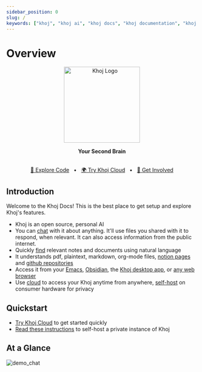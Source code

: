 ```yaml
---
sidebar_position: 0
slug: /
keywords: ["khoj", "khoj ai", "khoj docs", "khoj documentation", "khoj features", "khoj overview", "khoj quickstart", "khoj chat", "khoj search", "khoj cloud", "khoj self-host", "khoj setup", "open source ai", "local llm", "ai copilot", "second brain", "personal ai", "ai search engine"]
---
```


# Overview

<p align="center"><img src="/img/khoj-logo-sideways-500.png" width="200" alt="Khoj Logo"></img></p>

<div align="center">
  <b>Your Second Brain</b>
</div>

<br />
<div align="center">

  [📜 Explore Code](https://github.com/khoj-ai/khoj)
  <span>&nbsp;&nbsp;•&nbsp;&nbsp;</span>
  [🌍 Try Khoj Cloud](https://khoj.dev)
  <span>&nbsp;&nbsp;•&nbsp;&nbsp;</span>
  [💬 Get Involved](https://discord.gg/BDgyabRM6e)

</div>

## Introduction
Welcome to the Khoj Docs! This is the best place to get setup and explore Khoj's features.

- Khoj is an open source, personal AI
- You can [chat](/features/chat) with it about anything. It'll use files you shared with it to respond, when relevant. It can also access information from the public internet.
- Quickly [find](/features/search) relevant notes and documents using natural language
- It understands pdf, plaintext, markdown, org-mode files, [notion pages](/data-sources/notion_integration) and [github repositories](/data-sources/github_integration)
- Access it from your [Emacs](/clients/emacs), [Obsidian](/clients/obsidian), the [Khoj desktop app](/clients/desktop), or [any web browser](/clients/web)
- Use [cloud](https://app.khoj.dev/login) to access your Khoj anytime from anywhere, [self-host](/get-started/setup) on consumer hardware for privacy

## Quickstart
- [Try Khoj Cloud](https://app.khoj.dev) to get started quickly
- [Read these instructions](/get-started/setup) to self-host a private instance of Khoj

## At a Glance
![demo_chat](https://assets.khoj.dev/using_khoj_for_studying.gif)
